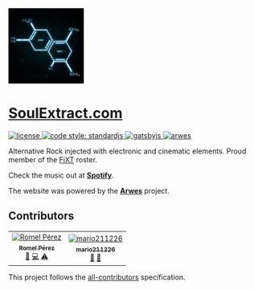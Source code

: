 <img width="150" src="./src/images/favicon.png" alt="Soul Extract">

# [SoulExtract.com](https://soulextract.com)

<a href="https://github.com/soulextract/soulextract.com/blob/master/LICENSE">
  <img src="https://img.shields.io/github/license/soulextract/soulextract.com.svg?maxAge=2592000" alt="license" />
</a>
<a href="https://standardjs.com">
  <img src="https://img.shields.io/badge/code_style-standardjs-cccc44.svg?style=flat-square" alt="code style: standardjs">
</a>
<a href="http://gatsbyjs.org">
  <img src="https://img.shields.io/badge/maintained%20with-gatsby-663399.svg" alt="gatsbyjs" />
</a>
<a href="https://arwes.dev">
  <img src="https://img.shields.io/badge/powered%20by-arwes-02b2d4.svg" alt="arwes" />
</a>

Alternative Rock injected with electronic and cinematic elements.
Proud member of the [FiXT](https://www.fixtonline.com) roster.

Check the music out at **[Spotify](https://open.spotify.com/artist/1cEPAqNFhmARDe0HgKOD3h)**.

The website was powered by the **[Arwes](https://arwes.dev)** project.

## Contributors

<!-- ALL-CONTRIBUTORS-LIST:START - Do not remove or modify this section -->
<!-- prettier-ignore -->
<table><tr><td align="center"><a href="https://RomelPerez.com"><img src="https://avatars2.githubusercontent.com/u/1393135?v=4" width="100px;" alt="Romel Pérez"/><br /><sub><b>Romel Pérez</b></sub></a><br /><a href="#projectManagement-romelperez" title="Project Management">📆</a> <a href="https://github.com/soulextract/soulextract.com/commits?author=romelperez" title="Code">💻</a> <a href="https://github.com/soulextract/soulextract.com/commits?author=romelperez" title="Tests">⚠️</a></td><td align="center"><a href="https://github.com/mario211226"><img src="https://avatars2.githubusercontent.com/u/26547973?v=4" width="100px;" alt="mario211226"/><br /><sub><b>mario211226</b></sub></a><br /><a href="#design-mario211226" title="Design">🎨</a> <a href="#ideas-mario211226" title="Ideas, Planning, & Feedback">🤔</a></td></tr></table>

<!-- ALL-CONTRIBUTORS-LIST:END -->

This project follows the [all-contributors](https://github.com/kentcdodds/all-contributors)
specification.
